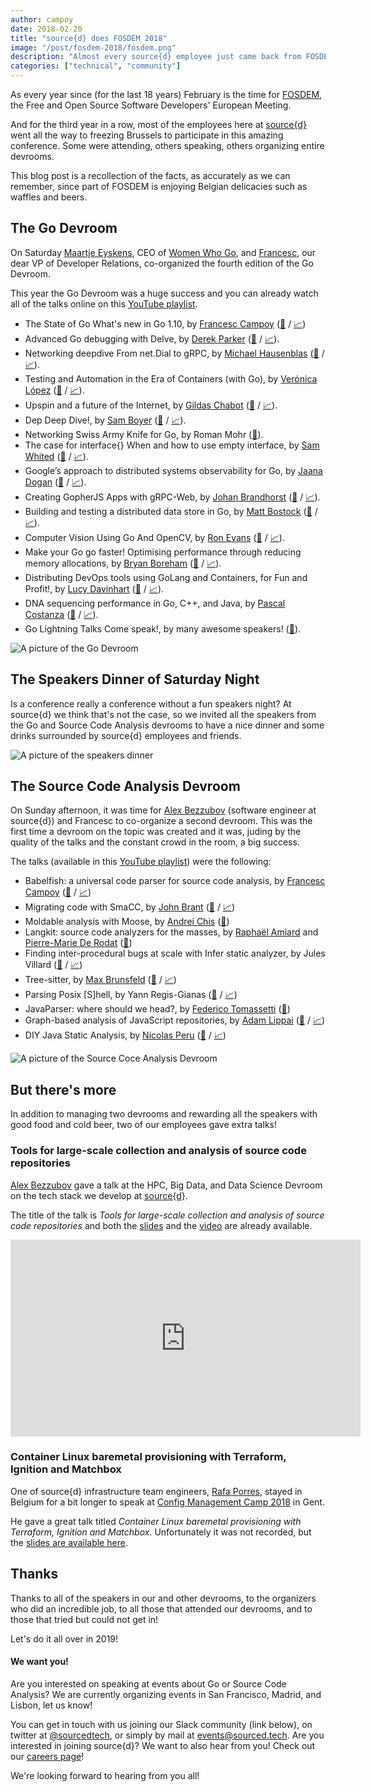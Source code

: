```yaml
---
author: campoy
date: 2018-02-20
title: "source{d} does FOSDEM 2018"
image: "/post/fosdem-2018/fosdem.png"
description: "Almost every source{d} employee just came back from FOSDEM 2018 and we have so much to tell you!"
categories: ["technical", "community"]
---
```


As every year since (for the last 18 years) February is the time for
[FOSDEM](https://fosdem.org), the Free and Open Source Software Developers'
European Meeting.

And for the third year in a row, most of the employees here at
[source{d}](https://sourced.tech) went all the way to freezing Brussels to participate
in this amazing conference. Some were attending, others speaking, others organizing
entire devrooms.

This blog post is a recollection of the facts, as accurately as we can remember,
since part of FOSDEM is enjoying Belgian delicacies such as waffles and beers.

## The Go Devroom

On Saturday [Maartje Eyskens](https://twitter.com/MaartjeME), CEO of
[Women Who Go](https://womenwhogo.org), and [Francesc](https://twitter.com/francesc), our
dear VP of Developer Relations, co-organized the fourth edition of the Go Devroom.

This year the Go Devroom was a huge success and you can already watch all of the talks
online on this [YouTube playlist](https://www.youtube.com/playlist?list=PLtLJO5JKE5YCYgIdpJPxNzWxpMuUWgbVi).

- The State of Go What's new in Go 1.10, by [Francesc Campoy](https://twitter.com/francesc) ([🎥](https://www.youtube.com/watch?v=iR7LPAXWfmw&list=PLtLJO5JKE5YCYgIdpJPxNzWxpMuUWgbVi&index=3) / [📈](https://campoy.cat/l/sog110))
- Advanced Go debugging with Delve, by [Derek Parker](https://twitter.com/derkthedaring) ([🎥](https://www.youtube.com/watch?v=VBiFiguj52I&list=PLtLJO5JKE5YCYgIdpJPxNzWxpMuUWgbVi&index=2&t=7s) / [📈](https://speakerdeck.com/derekparker/debugging-go-programs-with-delve#)).
- Networking deepdive From net.Dial to gRPC, by [Michael Hausenblas](https://twitter.com/mhausenblas) ([🎥](https://www.youtube.com/watch?v=xfv5nhqacAc&list=PLtLJO5JKE5YCYgIdpJPxNzWxpMuUWgbVi&index=3) / [📈](http://go-talks.appspot.com/github.com/mhausenblas/fosdem2018-godevroom-networkingdeepdive/main.slide#1)).
- Testing and Automation in the Era of Containers (with Go), by [Verónica López](https://twitter.com/maria_fibonacci) ([🎥](https://www.youtube.com/watch?v=KgY2uVgz_tQ&list=PLtLJO5JKE5YCYgIdpJPxNzWxpMuUWgbVi&index=4)  / [📈](https://docs.google.com/presentation/d/1RiOlYfYN0cuNKRrwr8DcSYJ6WlfxFgBHgBFADGyZ1fo/edit#slide=id.g32c02a2df3_2_52)).
- Upspin and a future of the Internet, by [Gildas Chabot](https://twitter.com/GildasChabot) ([🎥](https://www.youtube.com/watch?v=gw9TRP5RQLU&list=PLtLJO5JKE5YCYgIdpJPxNzWxpMuUWgbVi&index=5) / [📈](https://speakerdeck.com/gildasch/upspin-fosdem-2018)).
- Dep Deep Dive!, by [Sam Boyer](https://twitter.com/sdboyer) ([🎥](https://www.youtube.com/watch?v=G6MZyC_saGY&list=PLtLJO5JKE5YCYgIdpJPxNzWxpMuUWgbVi&index=6) / [📈](https://docs.google.com/presentation/d/1nXZQXlkE3dSfOutJh4VVc76aXt8HCs-HoD1nWeb9Jzc/edit#slide=id.p)).
- Networking Swiss Army Knife for Go, by Roman Mohr ([🎥](https://www.youtube.com/watch?v=vfBqvuH0ykM&list=PLtLJO5JKE5YCYgIdpJPxNzWxpMuUWgbVi&index=7)).
- The case for interface{} When and how to use empty interface, by [Sam Whited](https://twitter.com/SamWhited) ([🎥](https://www.youtube.com/watch?v=FKcCnA9jjXc&list=PLtLJO5JKE5YCYgIdpJPxNzWxpMuUWgbVi&index=8) / [📈](https://blog.samwhited.com/Whited_FOSDEM2018_169.pdf)).
- Google’s approach to distributed systems observability for Go, by [Jaana Dogan](https://twitter.com/rakyll) ([🎥](https://www.youtube.com/watch?v=MoxGcm-aYyI&list=PLtLJO5JKE5YCYgIdpJPxNzWxpMuUWgbVi&index=9) / [📈](https://speakerdeck.com/rakyll/observability-at-google)).
- Creating GopherJS Apps with gRPC-Web, by [Johan Brandhorst](https://twitter.com/JohanBrandhorst) ([🎥](https://www.youtube.com/watch?v=R2HaxH7Et64&list=PLtLJO5JKE5YCYgIdpJPxNzWxpMuUWgbVi&index=10) / [📈](https://talks.godoc.org/github.com/johanbrandhorst/presentations/fosdem/grpcweb.slide#1)).
- Building and testing a distributed data store in Go, by [Matt Bostock](https://twitter.com/mattbostock) ([🎥](https://www.youtube.com/watch?v=Su2WqMHVoAA&list=PLtLJO5JKE5YCYgIdpJPxNzWxpMuUWgbVi&index=11) / [📈](https://fosdem.org/2018/schedule/event/datastore/attachments/📈/2618/export/events/attachments/datastore/📈/2618/designing_distributed_datastore_in_go_timbala.pdf)).
- Computer Vision Using Go And OpenCV, by [Ron Evans](https://twitter.com/deadprogram) ([🎥](https://www.youtube.com/watch?v=7ls9K-VzAb8&list=PLtLJO5JKE5YCYgIdpJPxNzWxpMuUWgbVi&index=12)  / [📈](https://deadprogram.github.io/fosdem-2018/)).
- Make your Go go faster! Optimising performance through reducing memory allocations, by [Bryan Boreham](https://twitter.com/bboreham) ([🎥](https://www.youtube.com/watch?v=NS1hmEWv4Ac&list=PLtLJO5JKE5YCYgIdpJPxNzWxpMuUWgbVi&index=13) / [📈](https://fosdem.org/2018/schedule/event/faster/attachments/📈/2510/export/events/attachments/faster/📈/2510/BryanBorehamGoOptimisation.pdf)).
- Distributing DevOps tools using GoLang and Containers, for Fun and Profit!, by [Lucy Davinhart](https://twitter.com/LucyDavinhart) ([🎥](https://www.youtube.com/watch?v=4ZWGFjfB3mA&list=PLtLJO5JKE5YCYgIdpJPxNzWxpMuUWgbVi&index=14) / [📈](https://fosdem.org/2018/schedule/event/devops/attachments/📈/2046/export/events/attachments/devops/📈/2046/Distributing_DevOps_Tools_for_Fun_and_Profit!.pdf)).
- DNA sequencing performance in Go, C++, and Java, by [Pascal Costanza](https://twitter.com/p1cost) ([🎥](https://www.youtube.com/watch?v=l2BZoyzj6VM&list=PLtLJO5JKE5YCYgIdpJPxNzWxpMuUWgbVi&index=15) / [📈](https://fosdem.org/2018/schedule/event/dna_sequencing/attachments/📈/2109/export/events/attachments/dna_sequencing/📈/2109/elprep_fosdem_public.pdf)).
- Go Lightning Talks Come speak!, by many awesome speakers! ([🎥](https://www.youtube.com/watch?v=8rtDhNtV0sQ&list=PLtLJO5JKE5YCYgIdpJPxNzWxpMuUWgbVi&index=16)).

![A picture of the Go Devroom](/post/fosdem-2018/go-devroom.jpg)

## The Speakers Dinner of Saturday Night

Is a conference really a conference without a fun speakers night? At source{d} we think that's
not the case, so we invited all the speakers from the Go and Source Code Analysis devrooms to
have a nice dinner and some drinks surrounded by source{d} employees and friends.

![A picture of the speakers dinner](/post/fosdem-2018/dinner.jpg)

## The Source Code Analysis Devroom

On Sunday afternoon, it was time for [Alex Bezzubov](https://twitter.com/seoul_engineer)
(software engineer at source{d}) and Francesc to
co-organize a second devroom. This was the first time a devroom on the topic was created and it
was, juding by the quality of the talks and the constant crowd in the room, a big success.

The talks (available in this [YouTube playlist](https://www.youtube.com/playlist?list=PL5Ld68ole7j2H1SnyhDg7DI0fgh0GNuez)) were the following:

- Babelfish: a universal code parser for source code analysis, by [Francesc Campoy](https://twitter.com/francesc) ([🎥](https://www.youtube.com/watch?v=wywq97vnmmU&list=PL5Ld68ole7j2H1SnyhDg7DI0fgh0GNuez&index=1&t=394s) / [📈](https://bit.ly/bblfsh-fosdem))
- Migrating code with SmaCC, by [John Brant](https://fosdem.org/2018/schedule/speaker/john_brant/) ([🎥](https://www.youtube.com/watch?v=qGdeoc0EsQ8&list=PL5Ld68ole7j2H1SnyhDg7DI0fgh0GNuez&index=2) / [📈](https://fosdem.org/2018/schedule/event/code_migrating_code_with_smacc/attachments/slides/2422/export/events/attachments/code_migrating_code_with_smacc/slides/2422/Migrating_code_with_SmaCC.pdf))
- Moldable analysis with Moose, by [Andrei Chis](https://twitter.com/Chis_Andrei) ([🎥](https://www.youtube.com/watch?v=-BBd9dgJcEc&list=PL5Ld68ole7j2H1SnyhDg7DI0fgh0GNuez&index=3))
- Langkit: source code analyzers for the masses, by [Raphaël Amiard](https://twitter.com/notfonk) and [Pierre-Marie De Rodat](https://twitter.com/pmderodat) ([🎥](https://www.youtube.com/watch?v=Zfn8JZDW77Q&list=PL5Ld68ole7j2H1SnyhDg7DI0fgh0GNuez&index=4))
- Finding inter-procedural bugs at scale with Infer static analyzer, by Jules Villard ([🎥](https://www.youtube.com/watch?v=DR2ViYTxxOM&list=PL5Ld68ole7j2H1SnyhDg7DI0fgh0GNuez&index=5) / [📈](https://fosdem.org/2018/schedule/event/code_finding_inter_procedural_bugs_at_scale_with_infer_static_analyzer/attachments/slides/2651/export/events/attachments/code_finding_inter_procedural_bugs_at_scale_with_infer_static_analyzer/slides/2651/infer_fosdem2018.pdf))
- Tree-sitter, by [Max Brunsfeld](https://twitter.com/maxbrunsfeld) ([🎥](https://www.youtube.com/watch?v=0CGzC_iss-8&list=PL5Ld68ole7j2H1SnyhDg7DI0fgh0GNuez&index=6) / [📈](https://fosdem.org/2018/schedule/event/code_tree_sitter/attachments/slides/2484/export/events/attachments/code_tree_sitter/slides/2484/tree_sitter_fosdem_slides.pdf))
- Parsing Posix [S]hell, by Yann Regis-Gianas ([🎥](https://www.youtube.com/watch?v=fiJR4_059HA&list=PL5Ld68ole7j2H1SnyhDg7DI0fgh0GNuez&index=7) / [📈](https://fosdem.org/2018/schedule/event/code_parsing_posix_s_hell/attachments/slides/2525/export/events/attachments/code_parsing_posix_s_hell/slides/2525/morbig.pdf))
- JavaParser: where should we head?, by [Federico Tomassetti](https://twitter.com/ftomasse) ([🎥](https://www.youtube.com/watch?v=vsn7BzJLBzo&list=PL5Ld68ole7j2H1SnyhDg7DI0fgh0GNuez&index=8))
- Graph-based analysis of JavaScript repositories, by [Adam Lippai](https://twitter.com/alippai) ([🎥](https://www.youtube.com/watch?v=dYBURFmH9Xk&list=PL5Ld68ole7j2H1SnyhDg7DI0fgh0GNuez&index=9) / [📈](https://fosdem.org/2018/schedule/event/code_graph_based_analysis_of_javascript_repositories/attachments/slides/2508/export/events/attachments/code_graph_based_analysis_of_javascript_repositories/slides/2508/fosdem_js_source_code_analysis_alippai.pdf))
- DIY Java Static Analysis, by [Nicolas Peru](https://twitter.com/benzonico) ([🎥](https://www.youtube.com/watch?v=h-7TXKMXn0o&list=PL5Ld68ole7j2H1SnyhDg7DI0fgh0GNuez&index=10) / [📈](https://fosdem.org/2018/schedule/event/code_diy_java_static_analysis/attachments/slides/2054/export/events/attachments/code_diy_java_static_analysis/slides/2054/DIY_Java_static_analysis.pdf))

![A picture of the Source Coce Analysis Devroom](/post/fosdem-2018/sca.jpg)

## But there's more

In addition to managing two devrooms and rewarding all the speakers with good food and cold beer,
two of our employees gave extra talks!

### Tools for large-scale collection and analysis of source code repositories

[Alex Bezzubov](https://twitter.com/seoul_engineer) gave a talk at the HPC, Big Data, and Data Science
Devroom on the tech stack we develop at [source{d}](https://sourced.tech).

The title of the talk is *Tools for large-scale collection and analysis of source code repositories* and both the
[slides](https://fosdem.org/2018/schedule/event/large_scale_repo_analysis/attachments/slides/2400/export/events/attachments/large_scale_repo_analysis/slides/2400/FOSDEM_18__Tools_for_large_scale_collection_and_analysis_of_source_code_repositories.pdf)
and the [video](https://www.youtube.com/watch?v=2c7QSrIL02o) are already available.

<iframe width="560" height="315" src="https://www.youtube.com/embed/2c7QSrIL02o" frameborder="0" allow="autoplay; encrypted-media" allowfullscreen></iframe>

### Container Linux baremetal provisioning with Terraform, Ignition and Matchbox

One of source{d} infrastructure team engineers,
[Rafa Porres](https://twitter.com/walter_burns/status/960530295891120129),
stayed in Belgium for a bit longer to speak at
[Config Management Camp 2018](http://cfgmgmtcamp.eu/) in Gent.

He gave a great talk titled *Container Linux baremetal provisioning with Terraform, Ignition and Matchbox*.
Unfortunately it was not recorded, but the [slides are available here](https://docs.google.com/presentation/d/e/2PACX-1vRQiwX6sO58fN_wFilvvRSAE_HYkJMbPEq1wlW65F9CSOoINVm5jgTou_JjJjw5r2hujefZoFEmCMqK/pub?start=false&loop=false&delayms=3000&slide=id.p).

## Thanks

Thanks to all of the speakers in our and other devrooms, to the organizers who did an incredible job,
to all those that attended our devrooms, and to those that tried but could not get in!

Let's do it all over in 2019!

#### We want you!

Are you interested on speaking at events about Go or Source Code Analysis?
We are currently organizing events in San Francisco, Madrid, and Lisbon, let us know!

You can get in touch with us joining our Slack community (link below), on twitter at
[@sourcedtech](https://twitter.com/sourcedtech), or simply by mail at events@sourced.tech.
Are you interested in joining source{d}? We want to also hear from you! Check out our
[careers page](https://sourced.tech/careers)!

We're looking forward to hearing from you all!
